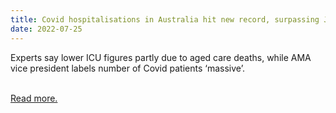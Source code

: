 ```yaml
---
title: Covid hospitalisations in Australia hit new record, surpassing January peak
date: 2022-07-25
---
```

<p>Experts say lower ICU figures partly due to aged care deaths, while AMA vice president labels number of Covid patients ‘massive’.</p><br>
<a href='https://www.theguardian.com/australia-news/2022/jul/26/covid-hospitalisations-in-australia-hit-new-record-surpassing-january-peak'>Read more.</a>